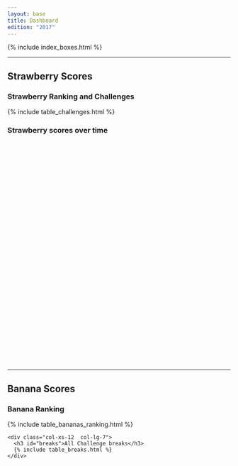 ```yaml
---
layout: base
title: Dashboard
edition: "2017"
---
```


  {% include index_boxes.html %}

  <hr>


  <div class="row">
    <div class="col-xs-12">
      <h2>Strawberry Scores</h2>
    </div>
  </div>

  <div class="row">
    <div class="col-xs-12">
  	<h3 id="challenges">Strawberry Ranking and Challenges</h3>
  	{% include table_challenges.html %}
    </div>
  </div>

  <div class="row">
    <div class="col-xs-12">
      <h3>Strawberry scores over time</h3>
	  <div class="flot-plot flot-chart" data-flot="{{ site.data.plot | jsonify | xml_escape }}" style="height: 500px;"></div>
    </div>
  </div>

  <hr>

  <div class="row">
    <div class="col-xs-12">
      <h2>Banana Scores</h2>
	</div>
  </div>

  <div class="row">
    <div class="col-xs-12 col-lg-5">
	  <h3 id="bananas">Banana Ranking</h3>
	  {% include table_bananas_ranking.html %}
    </div>

    <div class="col-xs-12  col-lg-7">
	  <h3 id="breaks">All Challenge breaks</h3>
      {% include table_breaks.html %}
    </div>
  </div><!-- row -->
